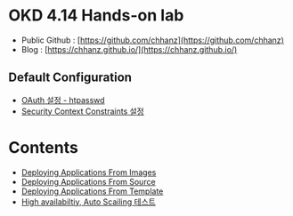 # OKD 4.14 Hands-on lab
+ Public Github : [https://github.com/chhanz](https://github.com/chhanz)   
+ Blog : [https://chhanz.github.io/](https://chhanz.github.io/)   
   
## Default Configuration
+ [OAuth 설정 - htpasswd](/Doc/default/htpasswd.md)   
+ [Security Context Constraints 설정](/Doc/default/add_scc_anyuid.md)   
   
# Contents
+ [Deploying Applications From Images](/Doc/1day/deploy-image.md)   
+ [Deploying Applications From Source](/Doc/1day/deploy-source.md)   
+ [Deploying Applications From Template](/Doc/1day/deploy-template.md)   
+ [High availabiltiy, Auto Scailing 테스트](/Doc/2day/orchestration.md)   